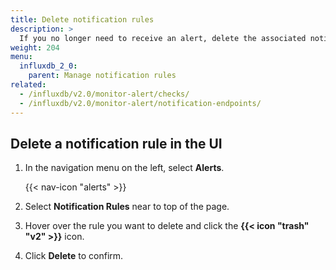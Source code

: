 ```yaml
---
title: Delete notification rules
description: >
  If you no longer need to receive an alert, delete the associated notification rule.
weight: 204
menu:
  influxdb_2_0:
    parent: Manage notification rules
related:
  - /influxdb/v2.0/monitor-alert/checks/
  - /influxdb/v2.0/monitor-alert/notification-endpoints/
---
```


## Delete a notification rule in the UI

1. In the navigation menu on the left, select **Alerts**.

    {{< nav-icon "alerts" >}}

2. Select **Notification Rules** near to top of the page.
3. Hover over the rule you want to delete and click the **{{< icon "trash" "v2" >}}** icon.
4. Click **Delete** to confirm.

